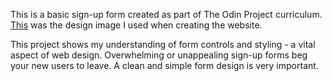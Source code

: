 This is a basic sign-up form created as part of The Odin Project curriculum. [This](https://cdn.statically.io/gh/TheOdinProject/curriculum/afdbabfab03fbc34783c6b6f3920aba4a4d3b935/intermediate_html_css/forms/project_sign_up_form/imgs/sign-up-form.png) was the design image I used when creating the website.

This project shows my understanding of form controls and styling - a vital aspect of web design. Overwhelming or unappealing sign-up forms beg your new users to leave. A clean and simple form design is very important. 